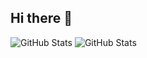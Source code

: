 ## Hi there 👋
![GitHub Stats](https://github-readme-stats.vercel.app/api?username=YourGitHubUsername&show_icons=true&theme=radical)
![GitHub Stats](https://github-readme-stats.vercel.app/api?username=YourGitHubUsername&show_icons=true&theme=radical)

<!--
**esinbegumkaya/esinbegumkaya** is a ✨ _special_ ✨ repository because its `README.md` (this file) appears on your GitHub profile.

Here are some ideas to get you started:

- 🔭 I’m currently working on ...
- 🌱 I’m currently learning ...
- 👯 I’m looking to collaborate on ...
- 🤔 I’m looking for help with ...
- 💬 Ask me about ...
- 📫 How to reach me: ...
- 😄 Pronouns: ...
- ⚡ Fun fact: ...
-->
